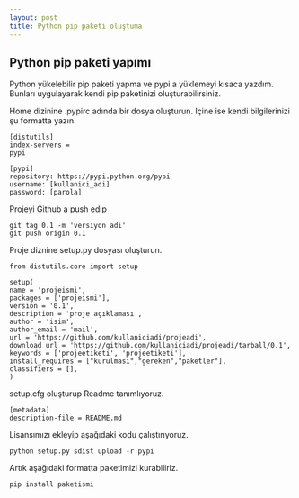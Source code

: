 ```yaml
---
layout: post
title: Python pip paketi oluştuma
---
```


## Python pip paketi yapımı

Python yükelebilir pip paketi yapma ve pypi a yüklemeyi kısaca yazdım. Bunları uygulayarak kendi pip paketinizi oluşturabilirsiniz.


Home dizinine .pypirc adında bir dosya oluşturun. Içine ise kendi bilgilerinizi şu formatta yazın.

    [distutils]
    index-servers =
    pypi

    [pypi]
    repository: https://pypi.python.org/pypi
    username: [kullanici_adi]
    password: [parola]

Projeyi Github a push edip

    git tag 0.1 -m 'versiyon adi'
    git push origin 0.1


Proje diznine setup.py dosyası oluşturun.

    from distutils.core import setup

    setup(
    name = 'projeismi',
    packages = ['projeismi'], 
    version = '0.1',
    description = 'proje açıklaması',
    author = 'isim',
    author_email = 'mail',
    url = 'https://github.com/kullaniciadi/projeadi',
    download_url = 'https://github.com/kullaniciadi/projeadi/tarball/0.1',
    keywords = ['projeetiketi', 'projeetiketi'],
    install_requires = ["kurulması","gereken","paketler"],
    classifiers = [],
    )


setup.cfg oluşturup Readme tanımlıyoruz.

    [metadata]
    description-file = README.md


Lisansımızı ekleyip aşağıdaki kodu çalıştırıyoruz.

    python setup.py sdist upload -r pypi


Artık aşağıdaki formatta paketimizi kurabiliriz.

    pip install paketismi